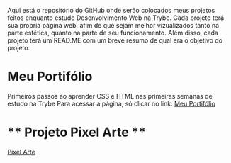 Aqui está o repositório do GitHub onde serão colocados meus projetos feitos enquanto estudo Desenvolvimento Web na Trybe. 
Cada projeto terá sua propria página web, afim de que sejam melhor vizualizados tanto na parte estética, quanto na parte de seu funcionamento.
Além disso, cada projeto terá um READ.ME com um breve resumo de qual era o objetivo do projeto.


# **Meu Portifólio**

Primeiros passos ao aprender CSS e HTML nas primeiras semanas de estudo na Trybe
Para acessar a página, só clicar no link: [Meu Portifólio](https://clairpenido.github.io/)

# ** Projeto Pixel Arte **

[Pixel Arte](#)

